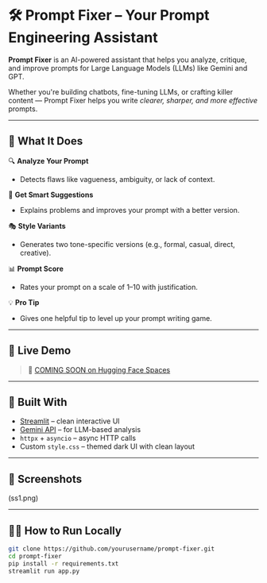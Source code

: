 # 🛠️ Prompt Fixer – Your Prompt Engineering Assistant

**Prompt Fixer** is an AI-powered assistant that helps you analyze, critique, and improve prompts for Large Language Models (LLMs) like Gemini and GPT.

Whether you're building chatbots, fine-tuning LLMs, or crafting killer content — Prompt Fixer helps you write *clearer, sharper, and more effective* prompts.

---

## 🚀 What It Does

🔍 **Analyze Your Prompt**  
- Detects flaws like vagueness, ambiguity, or lack of context.

🧠 **Get Smart Suggestions**  
- Explains problems and improves your prompt with a better version.

🎭 **Style Variants**  
- Generates two tone-specific versions (e.g., formal, casual, direct, creative).

📊 **Prompt Score**  
- Rates your prompt on a scale of 1–10 with justification.

💡 **Pro Tip**  
- Gives one helpful tip to level up your prompt writing game.

---

## 🎨 Live Demo

> 🔗 [COMING SOON on Hugging Face Spaces](https://huggingface.co/spaces/your-username/prompt-fixer)

---

## 🧱 Built With

- [Streamlit](https://streamlit.io) – clean interactive UI
- [Gemini API](https://ai.google.dev) – for LLM-based analysis
- `httpx` + `asyncio` – async HTTP calls
- Custom `style.css` – themed dark UI with clean layout

---

## 📸 Screenshots


(ss1.png) 

---

## 🧑‍💻 How to Run Locally

```bash
git clone https://github.com/yourusername/prompt-fixer.git
cd prompt-fixer
pip install -r requirements.txt
streamlit run app.py
